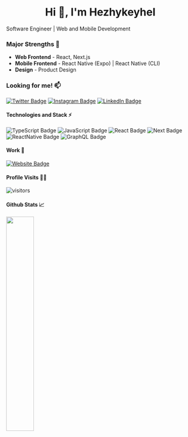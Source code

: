 <h1 align="center">Hi 👋, I'm Hezhykeyhel</h1>

Software Engineer | Web and Mobile Development

### Major Strengths 💪

- <b>Web Frontend</b> - React, Next.js
- <b>Mobile Frontend</b> - React Native (Expo) | React Native (CLI)
- <b>Design</b> - Product Design
  
### Looking for me! 📫

[![Twitter Badge](https://img.shields.io/badge/Twitter-1DA1F2?style=for-the-badge&logo=twitter&logoColor=white
)](https://twitter.com/hezhykeyhel)
[![Instagram Badge](https://img.shields.io/badge/Instagram-E4405F?style=for-the-badge&logo=instagram&logoColor=white
)](https://www.instagram.com/hezhykeyhel/)
[![LinkedIn Badge](https://img.shields.io/badge/LinkedIn-0077B5?style=for-the-badge&logo=linkedin&logoColor=white
)](https://www.linkedin.com/in/hezhykeyhel/)

#### Technologies and Stack ⚡️

![TypeScript Badge](https://img.shields.io/badge/TypeScript-007ACC?style=for-the-badge&logo=typescript&logoColor=white)
![JavaScript Badge](https://img.shields.io/badge/JavaScript-F7DF1E?style=for-the-badge&logo=javascript&logoColor=black)
![React Badge](https://img.shields.io/badge/React-20232A?style=for-the-badge&logo=react&logoColor=61DAFB)
![Next Badge](https://img.shields.io/badge/Next-black?style=for-the-badge&logo=next.js&logoColor=white)
![ReactNative Badge](https://img.shields.io/badge/React_Native-20232A?style=for-the-badge&logo=react&logoColor=61DAFB)
![GraphQL Badge](https://img.shields.io/badge/GraphQL-E10098?style=for-the-badge&logo=graphql)

#### Work 💼

[![Website Badge](https://img.shields.io/badge/Portfolio_Website-232C2E?style=for-the-badge&logo=atandt&logoColor=white
)](https://egbetayo.netlify.app)

#### Profile Visits 🕵️‍♂️

![visitors](https://komarev.com/ghpvc/?username=hezhykeyhel&style=for-the-badge)

#### Github Stats 📈

<img width="38.4%" src="https://github-readme-stats-eight-theta.vercel.app/api/top-langs/?username=hezhykeyhel&layout=compact&langs_count=10&theme=dark&bg_color=000000"/>

